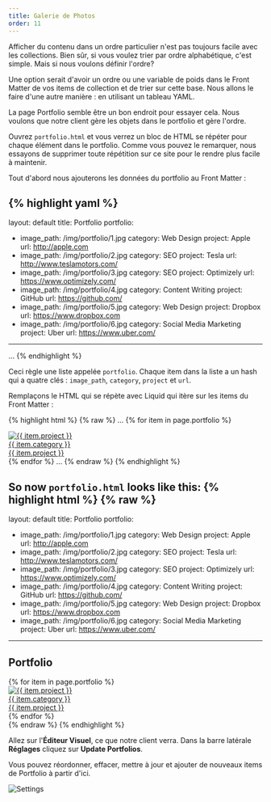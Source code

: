```yaml
---
title: Galerie de Photos
order: 11
---
```

Afficher du contenu dans un ordre particulier n'est pas toujours facile avec les collections. Bien sûr, si vous voulez trier par ordre alphabétique,  c'est simple. Mais si nous voulons définir l'ordre?

Une option serait d'avoir un ordre ou une variable de poids dans le Front Matter de vos items de collection et de trier sur cette base. Nous allons le faire d'une autre manière : en utilisant un tableau YAML.

La page Portfolio semble être un bon endroit pour essayer cela. Nous voulons que notre client gère les objets dans le portfolio et gère l'ordre.

Ouvrez `portfolio.html` et vous verrez un bloc de HTML se répéter pour chaque élément dans le portfolio. Comme vous pouvez le remarquer, nous essayons de supprimer toute répétition sur ce site pour le rendre plus facile à maintenir.

Tout d'abord nous ajouterons les données du portfolio au Front Matter :

{% highlight yaml %}
---
layout: default
title: Portfolio
portfolio:
  - image_path: /img/portfolio/1.jpg
    category: Web Design
    project: Apple
    url: http://apple.com
  - image_path: /img/portfolio/2.jpg
    category: SEO
    project: Tesla
    url: http://www.teslamotors.com/
  - image_path: /img/portfolio/3.jpg
    category: SEO
    project: Optimizely
    url: https://www.optimizely.com/
  - image_path: /img/portfolio/4.jpg
    category: Content Writing
    project: GitHub
    url: https://github.com/
  - image_path: /img/portfolio/5.jpg
    category: Web Design
    project: Dropbox
    url: https://www.dropbox.com
  - image_path: /img/portfolio/6.jpg
    category: Social Media Marketing
    project: Uber
    url: https://www.uber.com/
---
...
{% endhighlight %}

Ceci règle une liste appelée `portfolio`. Chaque item dans la liste a un hash qui a quatre clés : `image_path`, `category`, `project` et `url`.

Remplaçons le HTML qui se répète avec Liquid qui itère sur les items du Front Matter :

{% highlight html %}
{% raw %}
...
{% for item in page.portfolio %}
  <div class="col-lg-4 col-sm-6">
    <a href="{{ item.url }}" class="portfolio-box">
      <img src="{{ item.image_path }}" class="img-responsive" alt="{{ item.project }}">
      <div class="portfolio-box-caption">
        <div class="portfolio-box-caption-content">
          <div class="project-category text-faded">
            {{ item.category }}
          </div>
          <div class="project-name">
            {{ item.project }}
          </div>
        </div>
      </div>
    </a>
  </div>
{% endfor %}
...
{% endraw %}
{% endhighlight %}

So now `portfolio.html` looks like this:
{% highlight html %}
{% raw %}
---
layout: default
title: Portfolio
portfolio:
  - image_path: /img/portfolio/1.jpg
    category: Web Design
    project: Apple
    url: http://apple.com
  - image_path: /img/portfolio/2.jpg
    category: SEO
    project: Tesla
    url: http://www.teslamotors.com/
  - image_path: /img/portfolio/3.jpg
    category: SEO
    project: Optimizely
    url: https://www.optimizely.com/
  - image_path: /img/portfolio/4.jpg
    category: Content Writing
    project: GitHub
    url: https://github.com/
  - image_path: /img/portfolio/5.jpg
    category: Web Design
    project: Dropbox
    url: https://www.dropbox.com
  - image_path: /img/portfolio/6.jpg
    category: Social Media Marketing
    project: Uber
    url: https://www.uber.com/
---
<section class="bg-dark">
  <div class="text-center">
    <h1>Portfolio</h1>
  </div>
</section>

<section class="no-padding" id="portfolio">
  <div class="container-fluid">
    <div class="row no-gutter">
      {% for item in page.portfolio %}
      <div class="col-lg-4 col-sm-6">
        <a href="{{ item.url }}" class="portfolio-box">
          <img src="{{ item.image_path }}" class="img-responsive" alt="{{ item.project }}">
          <div class="portfolio-box-caption">
            <div class="portfolio-box-caption-content">
              <div class="project-category text-faded">
                {{ item.category }}
              </div>
              <div class="project-name">
                {{ item.project }}
              </div>
            </div>
          </div>
        </a>
      </div>
      {% endfor %}
    </div>
  </div>
</section>
{% endraw %}
{% endhighlight %}

Allez sur l'**Éditeur Visuel**, ce que notre client verra. Dans la barre latérale **Réglages** cliquez sur  **Update Portfolios**.

Vous pouvez réordonner, effacer, mettre à jour et ajouter de nouveaux items de Portfolio à partir d'ici.

![Settings](/img/guide/photogallery/settings.png)
